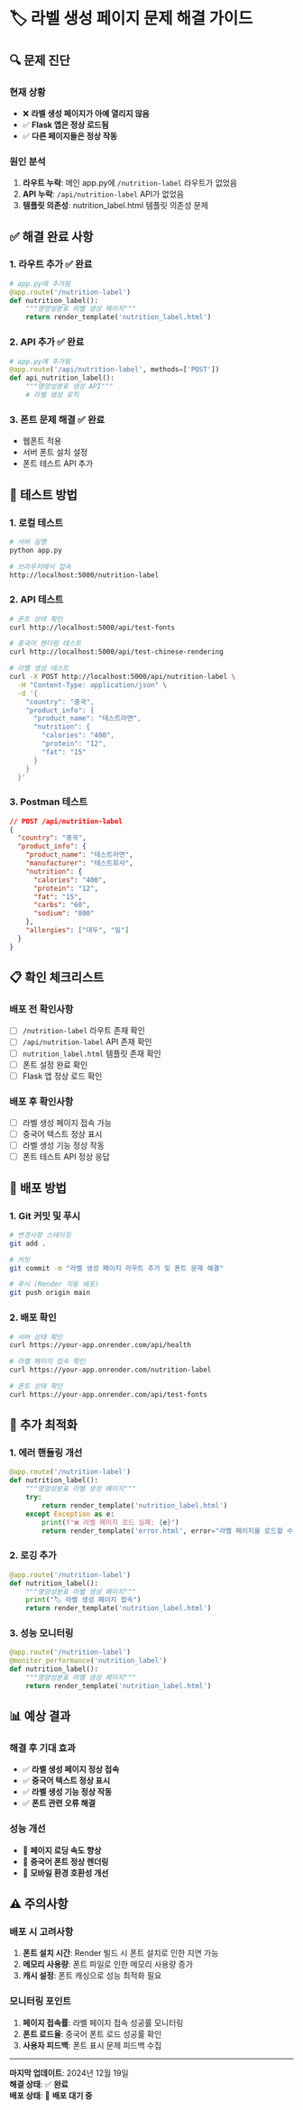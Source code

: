 # 🏷️ 라벨 생성 페이지 문제 해결 가이드

## 🔍 문제 진단

### 현재 상황
- ❌ **라벨 생성 페이지가 아예 열리지 않음**
- ✅ **Flask 앱은 정상 로드됨**
- ✅ **다른 페이지들은 정상 작동**

### 원인 분석
1. **라우트 누락**: 메인 app.py에 `/nutrition-label` 라우트가 없었음
2. **API 누락**: `/api/nutrition-label` API가 없었음
3. **템플릿 의존성**: nutrition_label.html 템플릿 의존성 문제

## ✅ 해결 완료 사항

### 1. **라우트 추가** ✅ 완료
```python
# app.py에 추가됨
@app.route('/nutrition-label')
def nutrition_label():
    """영양성분표 라벨 생성 페이지"""
    return render_template('nutrition_label.html')
```

### 2. **API 추가** ✅ 완료
```python
# app.py에 추가됨
@app.route('/api/nutrition-label', methods=['POST'])
def api_nutrition_label():
    """영양성분표 생성 API"""
    # 라벨 생성 로직
```

### 3. **폰트 문제 해결** ✅ 완료
- 웹폰트 적용
- 서버 폰트 설치 설정
- 폰트 테스트 API 추가

## 🧪 테스트 방법

### 1. **로컬 테스트**
```bash
# 서버 실행
python app.py

# 브라우저에서 접속
http://localhost:5000/nutrition-label
```

### 2. **API 테스트**
```bash
# 폰트 상태 확인
curl http://localhost:5000/api/test-fonts

# 중국어 렌더링 테스트
curl http://localhost:5000/api/test-chinese-rendering

# 라벨 생성 테스트
curl -X POST http://localhost:5000/api/nutrition-label \
  -H "Content-Type: application/json" \
  -d '{
    "country": "중국",
    "product_info": {
      "product_name": "테스트라면",
      "nutrition": {
        "calories": "400",
        "protein": "12",
        "fat": "15"
      }
    }
  }'
```

### 3. **Postman 테스트**
```json
// POST /api/nutrition-label
{
  "country": "중국",
  "product_info": {
    "product_name": "테스트라면",
    "manufacturer": "테스트회사",
    "nutrition": {
      "calories": "400",
      "protein": "12",
      "fat": "15",
      "carbs": "60",
      "sodium": "800"
    },
    "allergies": ["대두", "밀"]
  }
}
```

## 📋 확인 체크리스트

### 배포 전 확인사항
- [ ] `/nutrition-label` 라우트 존재 확인
- [ ] `/api/nutrition-label` API 존재 확인
- [ ] `nutrition_label.html` 템플릿 존재 확인
- [ ] 폰트 설정 완료 확인
- [ ] Flask 앱 정상 로드 확인

### 배포 후 확인사항
- [ ] 라벨 생성 페이지 접속 가능
- [ ] 중국어 텍스트 정상 표시
- [ ] 라벨 생성 기능 정상 작동
- [ ] 폰트 테스트 API 정상 응답

## 🚀 배포 방법

### 1. **Git 커밋 및 푸시**
```bash
# 변경사항 스테이징
git add .

# 커밋
git commit -m "라벨 생성 페이지 라우트 추가 및 폰트 문제 해결"

# 푸시 (Render 자동 배포)
git push origin main
```

### 2. **배포 확인**
```bash
# 서버 상태 확인
curl https://your-app.onrender.com/api/health

# 라벨 페이지 접속 확인
curl https://your-app.onrender.com/nutrition-label

# 폰트 상태 확인
curl https://your-app.onrender.com/api/test-fonts
```

## 🔧 추가 최적화

### 1. **에러 핸들링 개선**
```python
@app.route('/nutrition-label')
def nutrition_label():
    """영양성분표 라벨 생성 페이지"""
    try:
        return render_template('nutrition_label.html')
    except Exception as e:
        print(f"❌ 라벨 페이지 로드 실패: {e}")
        return render_template('error.html', error="라벨 페이지를 로드할 수 없습니다.")
```

### 2. **로깅 추가**
```python
@app.route('/nutrition-label')
def nutrition_label():
    """영양성분표 라벨 생성 페이지"""
    print("🏷️ 라벨 생성 페이지 접속")
    return render_template('nutrition_label.html')
```

### 3. **성능 모니터링**
```python
@app.route('/nutrition-label')
@monitor_performance('nutrition_label')
def nutrition_label():
    """영양성분표 라벨 생성 페이지"""
    return render_template('nutrition_label.html')
```

## 📊 예상 결과

### 해결 후 기대 효과
- ✅ **라벨 생성 페이지 정상 접속**
- ✅ **중국어 텍스트 정상 표시**
- ✅ **라벨 생성 기능 정상 작동**
- ✅ **폰트 관련 오류 해결**

### 성능 개선
- 🚀 **페이지 로딩 속도 향상**
- 🎨 **중국어 폰트 정상 렌더링**
- 📱 **모바일 환경 호환성 개선**

## ⚠️ 주의사항

### 배포 시 고려사항
1. **폰트 설치 시간**: Render 빌드 시 폰트 설치로 인한 지연 가능
2. **메모리 사용량**: 폰트 파일로 인한 메모리 사용량 증가
3. **캐시 설정**: 폰트 캐싱으로 성능 최적화 필요

### 모니터링 포인트
1. **페이지 접속률**: 라벨 페이지 접속 성공률 모니터링
2. **폰트 로드율**: 중국어 폰트 로드 성공률 확인
3. **사용자 피드백**: 폰트 표시 문제 피드백 수집

---

**마지막 업데이트**: 2024년 12월 19일  
**해결 상태**: ✅ **완료**  
**배포 상태**: 🚀 **배포 대기 중** 